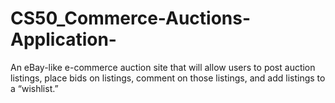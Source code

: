 # CS50_Commerce-Auctions-Application-
An eBay-like e-commerce auction site that will allow users to post auction listings, place bids on listings, comment on those listings, and add listings to a “wishlist.”
